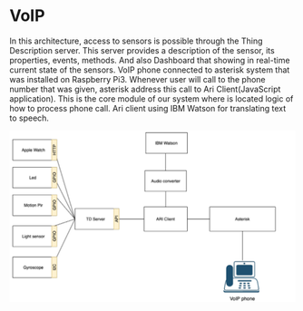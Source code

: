 # VoIP

In this architecture, access to sensors is possible through the Thing Description server. This server
provides a description of the sensor, its properties, events, methods. And also Dashboard that showing
in real-time current state of the sensors. VoIP phone connected to asterisk system that was installed
on Raspberry Pi3. Whenever user will call to the phone number that was given, asterisk address this
call to Ari Client(JavaScript application). This is the core module of our system where is located logic
of how to process phone call. Ari client using IBM Watson for translating text to speech.

![alt text](https://github.com/alexander-lipnitskiy/VoIP/blob/main/arch.png)
